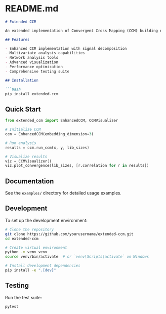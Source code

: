# README.md
```markdown
# Extended CCM

An extended implementation of Convergent Cross Mapping (CCM) building upon the skccm package.

## Features

- Enhanced CCM implementation with signal decomposition
- Multivariate analysis capabilities
- Network analysis tools
- Advanced visualization
- Performance optimization
- Comprehensive testing suite

## Installation

```bash
pip install extended-ccm
```

## Quick Start

```python
from extended_ccm import EnhancedCCM, CCMVisualizer

# Initialize CCM
ccm = EnhancedCCM(embedding_dimension=3)

# Run analysis
results = ccm.run_ccm(x, y, lib_sizes)

# Visualize results
viz = CCMVisualizer()
viz.plot_convergence(lib_sizes, [r.correlation for r in results])
```

## Documentation

See the `examples/` directory for detailed usage examples.

## Development

To set up the development environment:

```bash
# Clone the repository
git clone https://github.com/yourusername/extended-ccm.git
cd extended-ccm

# Create virtual environment
python -m venv venv
source venv/bin/activate  # or `venv\Scripts\activate` on Windows

# Install development dependencies
pip install -e ".[dev]"
```

## Testing

Run the test suite:

```bash
pytest
```